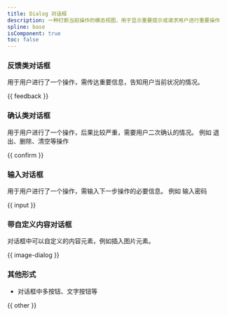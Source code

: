 ```yaml
---
title: Dialog 对话框
description: 一种打断当前操作的模态视图，用于显示重要提示或请求用户进行重要操作
spline: base
isComponent: true
toc: false
---
```


### 反馈类对话框

用于用户进行了一个操作，需传达重要信息，告知用户当前状况的情况。

{{ feedback }}

### 确认类对话框

用于用户进行了一个操作，后果比较严重，需要用户二次确认的情况。 例如 退出、删除、清空等操作

{{ confirm }}

### 输入对话框

用于用户进行了一个操作，需输入下一步操作的必要信息。 例如 输入密码

{{ input }}

### 带自定义内容对话框

对话框中可以自定义的内容元素，例如插入图片元素。

{{ image-dialog }}

### 其他形式

* 对话框中多按钮、文字按钮等

{{ other }}
